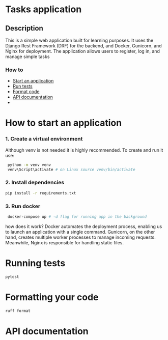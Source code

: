 # Tasks application
## Description
This is a simple web application built for learning purposes. It uses the Django Rest Framework (DRF) for the backend, and Docker, Gunicorn, and Nginx for deployment. The application allows users to register, log in, and manage simple tasks </br>
### How to
- [Start an application](#ap)
- [Run tests](#tests)
- [Format code](#formatCode)
- [API documentation](#API)
- <a id='app'>
# How to start an application
### 1. Create a virtual environment 
Although venv is not needed it is highly recommended. To create and run it use:
```bash
 python -m venv venv
 venv\Script\activate # on Linux source venv/bin/activate
```
### 2. Install dependencies
```bash
pip install -r requirements.txt
```
### 3. Run docker 
```bash
 docker-compose up # -d flag for running app in the background
```
how does it work? Docker automates the deployment process, enabling us to launch an application with a single command. Gunicorn, on the other hand, creates multiple worker processes to manage incoming requests. Meanwhile, Nginx is responsible for handling static files.
</a>
# Running tests <a id='tests'></a>
```bash
pytest
```
# Formatting your code <a id='formatCode'></a>
```bash
ruff format
```
# API documentation <a id='API'></a>

